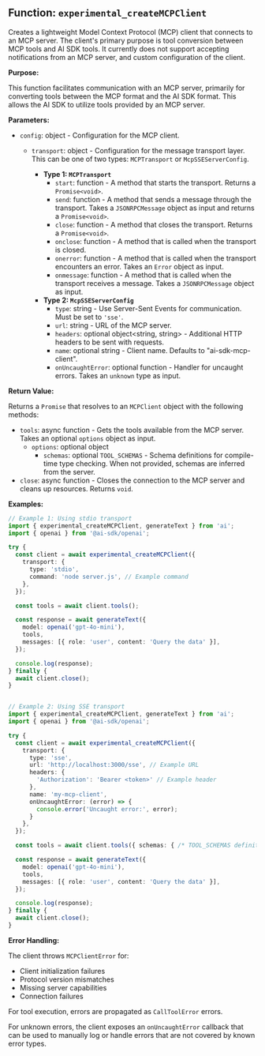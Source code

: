 ## Function: `experimental_createMCPClient`

Creates a lightweight Model Context Protocol (MCP) client that connects to an MCP server. The client's primary purpose is tool conversion between MCP tools and AI SDK tools.  It currently does not support accepting notifications from an MCP server, and custom configuration of the client.

**Purpose:**

This function facilitates communication with an MCP server, primarily for converting tools between the MCP format and the AI SDK format.  This allows the AI SDK to utilize tools provided by an MCP server.

**Parameters:**

* `config`: object<MCPClientConfig> - Configuration for the MCP client.
    * `transport`: object<TransportConfig> - Configuration for the message transport layer. This can be one of two types: `MCPTransport` or `McpSSEServerConfig`.
        * **Type 1: `MCPTransport`**
            * `start`: function -  A method that starts the transport. Returns a `Promise<void>`.
            * `send`: function - A method that sends a message through the transport. Takes a `JSONRPCMessage` object as input and returns a `Promise<void>`.
            * `close`: function - A method that closes the transport. Returns a `Promise<void>`.
            * `onclose`: function - A method that is called when the transport is closed.
            * `onerror`: function - A method that is called when the transport encounters an error. Takes an `Error` object as input.
            * `onmessage`: function - A method that is called when the transport receives a message. Takes a `JSONRPCMessage` object as input.
        * **Type 2: `McpSSEServerConfig`**
            * `type`: string - Use Server-Sent Events for communication. Must be set to `'sse'`.
            * `url`: string - URL of the MCP server.
            * `headers`: optional object<string, string> - Additional HTTP headers to be sent with requests.
            * `name`: optional string - Client name. Defaults to "ai-sdk-mcp-client".
            * `onUncaughtError`: optional function - Handler for uncaught errors. Takes an `unknown` type as input.


**Return Value:**

Returns a `Promise` that resolves to an `MCPClient` object with the following methods:

* `tools`: async function - Gets the tools available from the MCP server. Takes an optional `options` object as input.
    * `options`: optional object
        * `schemas`: optional `TOOL_SCHEMAS` - Schema definitions for compile-time type checking. When not provided, schemas are inferred from the server.
* `close`: async function - Closes the connection to the MCP server and cleans up resources. Returns `void`.


**Examples:**

```typescript
// Example 1: Using stdio transport
import { experimental_createMCPClient, generateText } from 'ai';
import { openai } from '@ai-sdk/openai';

try {
  const client = await experimental_createMCPClient({
    transport: {
      type: 'stdio',
      command: 'node server.js', // Example command
    },
  });

  const tools = await client.tools();

  const response = await generateText({
    model: openai('gpt-4o-mini'),
    tools,
    messages: [{ role: 'user', content: 'Query the data' }],
  });

  console.log(response);
} finally {
  await client.close();
}


// Example 2: Using SSE transport
import { experimental_createMCPClient, generateText } from 'ai';
import { openai } from '@ai-sdk/openai';

try {
  const client = await experimental_createMCPClient({
    transport: {
      type: 'sse',
      url: 'http://localhost:3000/sse', // Example URL
      headers: {
        'Authorization': 'Bearer <token>' // Example header
      },
      name: 'my-mcp-client',
      onUncaughtError: (error) => {
        console.error('Uncaught error:', error);
      }
    },
  });

  const tools = await client.tools({ schemas: { /* TOOL_SCHEMAS definition */ } });

  const response = await generateText({
    model: openai('gpt-4o-mini'),
    tools,
    messages: [{ role: 'user', content: 'Query the data' }],
  });

  console.log(response);
} finally {
  await client.close();
}
```

**Error Handling:**

The client throws `MCPClientError` for:

* Client initialization failures
* Protocol version mismatches
* Missing server capabilities
* Connection failures

For tool execution, errors are propagated as `CallToolError` errors.

For unknown errors, the client exposes an `onUncaughtError` callback that can be used to manually log or handle errors that are not covered by known error types.
